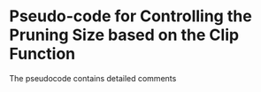 # Pseudo-code for Controlling the Pruning Size based on the Clip Function 
The pseudocode contains detailed comments
